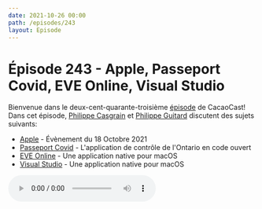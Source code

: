 ```yaml
---
date: 2021-10-26 00:00
path: /episodes/243
layout: Episode
---
```

# Épisode 243 - Apple, Passeport Covid, EVE Online, Visual Studio
<p>Bienvenue dans le deux-cent-quarante-troisi&egrave;me&nbsp;<a href="https://cacaocast.com/media/cacaocast_243.mp3" title="CacaoCast Episode 243">épisode</a> de CacaoCast! Dans cet épisode, <a href="http://www.twitter.com/philippec" title="Philippe Casgrain sur Twitter">Philippe Casgrain</a> et <a href="http://www.twitter.com/cacaocast" title="Philippe Guitard sur Twitter">Philippe Guitard</a> discutent des sujets suivants:</p>
<ul>
<li><a href="https://www.apple.com/fr/apple-events/october-2021/" title="Apple">Apple</a> - Évènement du 18 Octobre 2021</li>
<li><a href="https://github.com/ongov/OpenVerify" title="Passeport Covid">Passeport Covid</a> - L'application de contrôle de l'Ontario en code ouvert</li>
<li><a href="https://www.eveonline.com/news/view/eve-x-apple" title="EVE Online">EVE Online</a> - Une application native pour macOS</li>
<li><a href="https://visualstudio.microsoft.com/fr/vs/mac/preview/" title="Visual Studio">Visual Studio</a> - Une application native pour macOS</li>
</ul>
<p><audio controls><source src="https://cacaocast.com/media/cacaocast_243.mp3" type="audio/mpeg"><source src="https://cacaocast.com/media/cacaocast_243.mp3" type="audio/mp4">Votre navigateur ne supporte pas l'élément audio / Your browser does not support the audio element.</audio></p>
